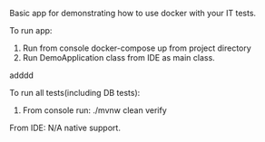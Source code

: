 Basic app for demonstrating how to use docker with your IT tests.

To run app:
1. Run from console docker-compose up from project directory
2. Run DemoApplication class from IDE as main class.

adddd

To run all tests(including DB tests):
1. From console run: ./mvnw clean verify

From IDE:
N/A native support.
